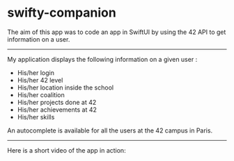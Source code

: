 # swifty-companion

The aim of this app was to code an app in SwiftUI by using the 42 API to get information on a user.

---- 

My application displays the following information on a given user :
* His/her login
* His/her 42 level
* His/her location inside the school
* His/her coalition
* His/her projects done at 42
* His/her achievements at 42
* His/her skills

An autocomplete is available for all the users at the 42 campus in Paris.

----

Here is a short video of the app in action:

